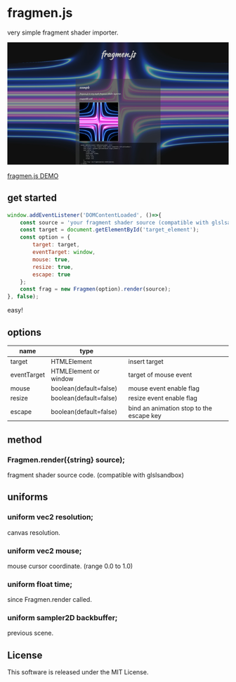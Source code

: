 # fragmen.js

very simple fragment shader importer.

![](fragmen.jpg)

[fragmen.js DEMO](https://doxas.org/work/fragmen.js/)

## get started

```javascript
window.addEventListener('DOMContentLoaded', ()=>{
    const source = 'your fragment shader source (compatible with glslsandbox)';
    const target = document.getElementById('target_element');
    const option = {
        target: target,
        eventTarget: window,
        mouse: true,
        resize: true,
        escape: true
    };
    const frag = new Fragmen(option).render(source);
}, false);
```

easy!

## options

| name        | type                   |                                          |
|-------------|------------------------|------------------------------------------|
| target      | HTMLElement            | insert target                            |
| eventTarget | HTMLElement or window  | target of mouse event                    |
| mouse       | boolean(default=false) | mouse event enable flag                  |
| resize      | boolean(default=false) | resize event enable flag                 |
| escape      | boolean(default=false) | bind an animation stop to the escape key |

## method

### Fragmen.render({string} source);

fragment shader source code. (compatible with glslsandbox)

## uniforms

### uniform vec2 resolution;

canvas resolution.

### uniform vec2 mouse;

mouse cursor coordinate. (range 0.0 to 1.0)

### uniform float time;

since Fragmen.render called.

### uniform sampler2D backbuffer;

previous scene.


## License

This software is released under the MIT License.

